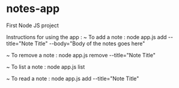 # notes-app
First Node JS project

Instructions for using the app :
  ~ To add a note :
  node app.js add --title="Note Title" --body="Body of the notes goes here"
  
  ~ To remove a note :
  node app.js remove --title="Note Title"
  
  ~ To list a note :
  node app.js list
  
  ~ To read a note :
  node app.js add --title="Note Title"
